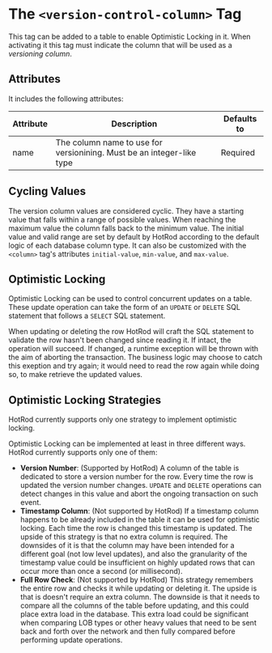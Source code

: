 # The `<version-control-column>` Tag

This tag can be added to a table to enable Optimistic Locking in it. When activating it
this tag must indicate the column that will be used as a *versioning column*.


## Attributes

It includes the following attributes:

| Attribute | Description | Defaults to |
| -- | -- | -- |
| name | The column name to use for versionining. Must be an integer-like type | Required |


## Cycling Values

The version column values are considered cyclic. They have a starting value that falls within a range of
possible values. When reaching the maximum value the column falls back to the minimum value. The initial value and 
valid range are set by default by HotRod according to the default logic of each database
column type. It can also be customized with the `<column>` tag's attributes `initial-value`, `min-value`, and `max-value`.


## Optimistic Locking 

Optimistic Locking can be used to control concurrent updates on a table. These update operation
can take the form of an `UPDATE` or `DELETE` SQL statement that follows a `SELECT` SQL statement. 

When updating or deleting the row HotRod will craft the SQL statement to validate the row hasn't been changed since
reading it. If intact, the operation will succeed. If changed, a runtime exception will be thrown with 
the aim of aborting the transaction. The business logic may choose to catch this exeption and try again; it would need to 
read the row again while doing so, to make retrieve the updated values.


## Optimistic Locking Strategies

HotRod currently supports only one strategy to implement optimistic locking.

Optimistic Locking can be implemented at least in three different ways. HotRod currently supports only one of them:
- **Version Number**: (Supported by HotRod) A column of the table is dedicated to store a version number for the row. Every
time the row is updated the version number changes. `UPDATE` and `DELETE` operations can detect changes in 
this value and abort the ongoing transaction on such event.
- **Timestamp Column**: (Not supported by HotRod) If a timestamp column happens to be already included in the table 
it can be used for optimistic locking. Each time the row is changed this timestamp is updated. The upside 
of this strategy is that no extra column is required. The downsides of it is that the
column may have been intended for a different goal (not low level updates), and also the granularity of the timestamp
value could be insufficient on highly updated rows that can occur more than once a second (or millisecond).
- **Full Row Check**: (Not supported by HotRod) This strategy remembers the entire row and checks it while
updating or deleting it. The upside is that is doesn't require an extra column. The downside is that it needs to compare
all the columns of the table before updating, and this could place extra load in the database. This extra load could be 
significant when comparing LOB types or other heavy values that need to be sent back and forth over the network and then 
fully compared before performing update operations.




